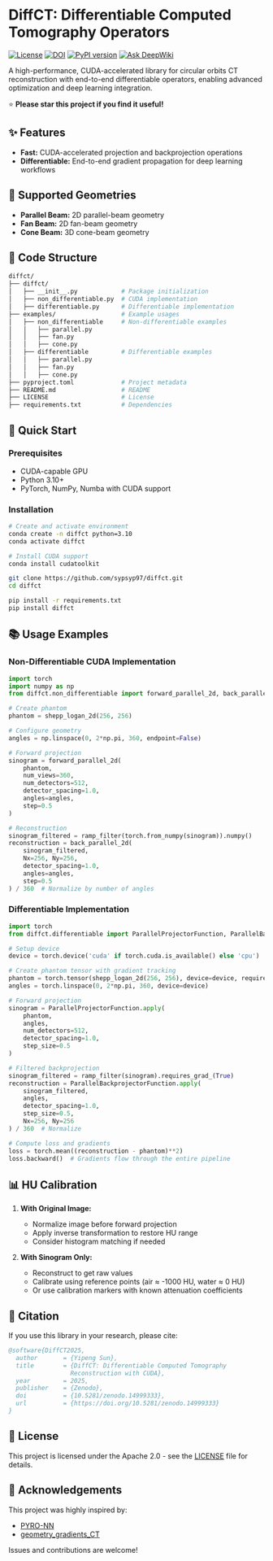 # DiffCT: Differentiable Computed Tomography Operators

[![License](https://img.shields.io/badge/License-Apache_2.0-blue.svg?style=flat-square)](https://opensource.org/licenses/Apache-2.0)
[![DOI](https://img.shields.io/badge/DOI-10.5281%2Fzenodo.14999333-blue.svg?style=flat-square)](https://doi.org/10.5281/zenodo.14999333)
[![PyPI version](https://img.shields.io/pypi/v/diffct.svg?style=flat-square&logo=pypi&logoColor=white)](https://pypi.org/project/diffct/)
[![Ask DeepWiki](https://deepwiki.com/badge.svg)](https://deepwiki.com/sypsyp97/diffct)

A high-performance, CUDA-accelerated library for circular orbits CT reconstruction with end-to-end differentiable operators, enabling advanced optimization and deep learning integration.

⭐ **Please star this project if you find it useful!**

## ✨ Features

- **Fast:** CUDA-accelerated projection and backprojection operations
- **Differentiable:** End-to-end gradient propagation for deep learning workflows

## 📐 Supported Geometries

- **Parallel Beam:** 2D parallel-beam geometry
- **Fan Beam:** 2D fan-beam geometry
- **Cone Beam:** 3D cone-beam geometry

## 🧩 Code Structure

```bash
diffct/
├── diffct/
│   ├── __init__.py            # Package initialization
│   ├── non_differentiable.py  # CUDA implementation
│   ├── differentiable.py      # Differentiable implementation
├── examples/                  # Example usages
│   ├── non_differentiable     # Non-differentiable examples
│   │   ├── parallel.py        
│   │   ├── fan.py             
│   │   ├── cone.py            
│   ├── differentiable         # Differentiable examples
│   │   ├── parallel.py        
│   │   ├── fan.py             
│   │   ├── cone.py            
├── pyproject.toml             # Project metadata
├── README.md                  # README
├── LICENSE                    # License
├── requirements.txt           # Dependencies
```

## 🚀 Quick Start

### Prerequisites

- CUDA-capable GPU
- Python 3.10+
- PyTorch, NumPy, Numba with CUDA support

### Installation

```bash
# Create and activate environment
conda create -n diffct python=3.10
conda activate diffct

# Install CUDA support
conda install cudatoolkit

git clone https://github.com/sypsyp97/diffct.git
cd diffct

pip install -r requirements.txt
pip install diffct
```

## 📚 Usage Examples

### Non-Differentiable CUDA Implementation

```python
import torch
import numpy as np
from diffct.non_differentiable import forward_parallel_2d, back_parallel_2d

# Create phantom
phantom = shepp_logan_2d(256, 256)

# Configure geometry
angles = np.linspace(0, 2*np.pi, 360, endpoint=False)

# Forward projection
sinogram = forward_parallel_2d(
    phantom, 
    num_views=360,
    num_detectors=512, 
    detector_spacing=1.0, 
    angles=angles, 
    step=0.5
)

# Reconstruction
sinogram_filtered = ramp_filter(torch.from_numpy(sinogram)).numpy()
reconstruction = back_parallel_2d(
    sinogram_filtered, 
    Nx=256, Ny=256,
    detector_spacing=1.0, 
    angles=angles, 
    step=0.5
) / 360  # Normalize by number of angles
```

### Differentiable Implementation

```python
import torch
from diffct.differentiable import ParallelProjectorFunction, ParallelBackprojectorFunction

# Setup device
device = torch.device('cuda' if torch.cuda.is_available() else 'cpu')

# Create phantom tensor with gradient tracking
phantom = torch.tensor(shepp_logan_2d(256, 256), device=device, requires_grad=True)
angles = torch.linspace(0, 2*np.pi, 360, device=device)

# Forward projection
sinogram = ParallelProjectorFunction.apply(
    phantom, 
    angles, 
    num_detectors=512, 
    detector_spacing=1.0, 
    step_size=0.5
)

# Filtered backprojection
sinogram_filtered = ramp_filter(sinogram).requires_grad_(True)
reconstruction = ParallelBackprojectorFunction.apply(
    sinogram_filtered,
    angles, 
    detector_spacing=1.0, 
    step_size=0.5, 
    Nx=256, Ny=256
) / 360  # Normalize

# Compute loss and gradients
loss = torch.mean((reconstruction - phantom)**2)
loss.backward()  # Gradients flow through the entire pipeline
```

## 📊 HU Calibration

1. **With Original Image:**
    - Normalize image before forward projection
    - Apply inverse transformation to restore HU range
    - Consider histogram matching if needed

2. **With Sinogram Only:**
    - Reconstruct to get raw values
    - Calibrate using reference points (air ≈ -1000 HU, water ≈ 0 HU)
    - Or use calibration markers with known attenuation coefficients

## 📝 Citation

If you use this library in your research, please cite:

```bibtex
@software{DiffCT2025,
  author       = {Yipeng Sun},
  title        = {DiffCT: Differentiable Computed Tomography 
                 Reconstruction with CUDA},
  year         = 2025,
  publisher    = {Zenodo},
  doi          = {10.5281/zenodo.14999333},
  url          = {https://doi.org/10.5281/zenodo.14999333}
}
```

## 📄 License

This project is licensed under the Apache 2.0 - see the [LICENSE](LICENSE) file for details.

## 🙏 Acknowledgements

This project was highly inspired by:

- [PYRO-NN](https://github.com/csyben/PYRO-NN)
- [geometry_gradients_CT](https://github.com/mareikethies/geometry_gradients_CT)

Issues and contributions are welcome!
